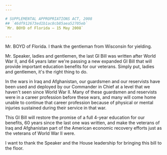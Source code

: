 ```yaml
---
---

# SUPPLEMENTAL APPROPRIATIONS ACT, 2008
## `46df912673ed1b1ac8cb85aea52705eb`
`Mr. BOYD of Florida — 15 May 2008`

---
```



Mr. BOYD of Florida. I thank the gentleman from Wisconsin for 
yielding.

Mr. Speaker, ladies and gentlemen, the last GI Bill was written after 
World War II, and 64 years later we're passing a new expanded GI Bill 
that will provide important education benefits for our veterans. Simply 
put, ladies and gentlemen, it's the right thing to do.

In the wars in Iraq and Afghanistan, our guardsmen and our reservists 
have been used and deployed by our Commander in Chief at a level that 
we haven't seen since World War II. Many of these guardsmen and 
reservists were in a career profession before these wars, and many will 
come home unable to continue that career profession because of physical 
or mental injuries sustained during their service in that war.

This GI Bill will restore the promise of a full 4-year education for 
our benefits, 60 years since the last one was written, and make the 
veterans of Iraq and Afghanistan part of the American economic recovery 
efforts just as the veterans of World War II were.

I want to thank the Speaker and the House leadership for bringing 
this bill to the floor.